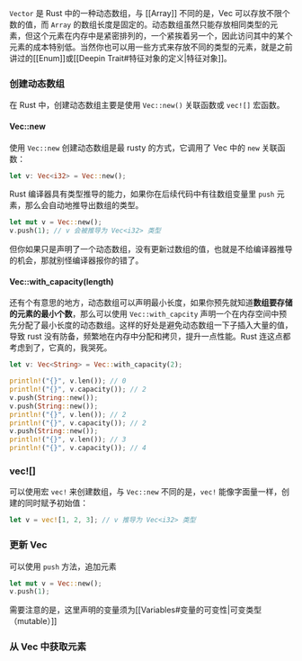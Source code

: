 `Vector` 是 Rust 中的一种动态数组，与 [[Array]] 不同的是，Vec 可以存放不限个数的值，而 `Array` 的数组长度是固定的。动态数组虽然只能存放相同类型的元素，但这个元素在内存中是紧密排列的，一个紧挨着另一个，因此访问其中的某个元素的成本特别低。当然你也可以用一些方式来存放不同的类型的元素，就是之前讲过的[[Enum]]或[[Deepin Trait#特征对象的定义|特征对象]]。

### 创建动态数组

在 Rust 中，创建动态数组主要是使用 `Vec::new()` 关联函数或 `vec![]` 宏函数。

#### Vec::new

使用 `Vec::new` 创建动态数组是最 rusty 的方式，它调用了 Vec 中的 `new` 关联函数：

```Rust
let v: Vec<i32> = Vec::new();
```

Rust 编译器具有类型推导的能力，如果你在后续代码中有往数组变量里 `push` 元素，那么会自动地推导出数组的类型。

```Rust
let mut v = Vec::new();
v.push(1); // v 会被推导为 Vec<i32> 类型
```

但你如果只是声明了一个动态数组，没有更新过数组的值，也就是不给编译器推导的机会，那就别怪编译器报你的错了。

#### Vec::with_capacity(length)

还有个有意思的地方，动态数组可以声明最小长度，如果你预先就知道**数组要存储的元素的最小个数**，那么可以使用 `Vec::with_capcity` 声明一个在内存空间中预先分配了最小长度的动态数组。这样的好处是避免动态数组一下子插入大量的值，导致 rust 没有防备，频繁地在内存中分配和拷贝，提升一点性能。Rust 连这点都考虑到了，它真的，我哭死。

```Rust
let v: Vec<String> = Vec::with_capacity(2);

println!("{}", v.len()); // 0
println!("{}", v.capacity()); // 2
v.push(String::new());
v.push(String::new());
println!("{}", v.len()); // 2
println!("{}", v.capacity()); // 2
v.push(String::new());
println!("{}", v.len()); // 3
println!("{}", v.capacity()); // 4
```

### vec![]

可以使用宏 `vec!` 来创建数组，与 `Vec::new` 不同的是，`vec!` 能像字面量一样，创建的同时赋予初始值：

```Rust
let v = vec![1, 2, 3]; // v 推导为 Vec<i32> 类型
```

### 更新 Vec

可以使用 `push` 方法，追加元素

```Rust
let mut v = Vec::new();
v.push(1);
```

需要注意的是，这里声明的变量须为[[Variables#变量的可变性|可变类型（mutable）]]

### 从 Vec 中获取元素
